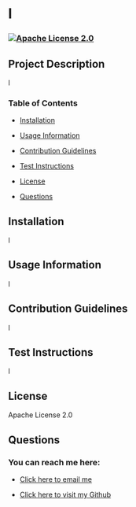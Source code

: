 # l

  ### [![Apache License 2.0](https://img.shields.io/badge/License-Apache_2.0-blue.svg)](https://opensource.org/licenses/Apache-2.0)

## Project Description

l

### Table of Contents

 - [Installation](#installation)

 - [Usage Information](#usage-information)

 - [Contribution Guidelines](#contribution-guidelines)

 - [Test Instructions](#test-instructions)

 - [License](#license)

 - [Questions](#questions)

## Installation

l

## Usage Information

l

## Contribution Guidelines

l

## Test Instructions

l

## License

Apache License 2.0

## Questions


### You can reach me here:

 - [Click here to email me](mailto:no@no.com)

 - [Click here to visit my Github](https://github.com/no)
